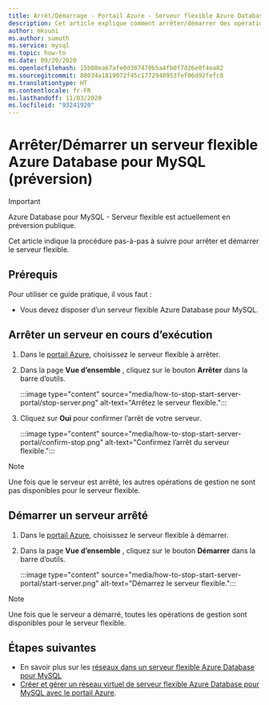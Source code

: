 ```yaml
---
title: Arrêt/Démarrage - Portail Azure - Serveur flexible Azure Database pour MySQL
description: Cet article explique comment arrêter/démarrer des opérations dans Azure Database pour MySQL à l’aide du portail Azure.
author: mksuni
ms.author: sumuth
ms.service: mysql
ms.topic: how-to
ms.date: 09/29/2020
ms.openlocfilehash: 15b08ea67afe0d307470b5a4fb0f7d26e0f4ea82
ms.sourcegitcommit: 80034a1819072f45c1772940953fef06d92fefc8
ms.translationtype: HT
ms.contentlocale: fr-FR
ms.lasthandoff: 11/03/2020
ms.locfileid: "93241920"
---
```

# <a name="stopstart-an-azure-database-for-mysql---flexible-server-preview"></a>Arrêter/Démarrer un serveur flexible Azure Database pour MySQL (préversion)

> [!IMPORTANT]
> Azure Database pour MySQL - Serveur flexible est actuellement en préversion publique.

Cet article indique la procédure pas-à-pas à suivre pour arrêter et démarrer le serveur flexible.

## <a name="prerequisites"></a>Prérequis

Pour utiliser ce guide pratique, il vous faut :

-   Vous devez disposer d’un serveur flexible Azure Database pour MySQL.

## <a name="stop-a-running-server"></a>Arrêter un serveur en cours d’exécution

1.  Dans le [portail Azure](https://portal.azure.com/), choisissez le serveur flexible à arrêter.

2.  Dans la page **Vue d’ensemble** , cliquez sur le bouton **Arrêter** dans la barre d’outils.
    
    :::image type="content" source="media/how-to-stop-start-server-portal/stop-server.png" alt-text="Arrêtez le serveur flexible."::: 

3.  Cliquez sur **Oui** pour confirmer l’arrêt de votre serveur.

    :::image type="content" source="media/how-to-stop-start-server-portal/confirm-stop.png" alt-text="Confirmez l’arrêt du serveur flexible."::: 

> [!NOTE]
> Une fois que le serveur est arrêté, les autres opérations de gestion ne sont pas disponibles pour le serveur flexible.

## <a name="start-a-stopped-server"></a>Démarrer un serveur arrêté

1.  Dans le [portail Azure](https://portal.azure.com/), choisissez le serveur flexible à démarrer.

2.  Dans la page **Vue d’ensemble** , cliquez sur le bouton **Démarrer** dans la barre d’outils.

    :::image type="content" source="media/how-to-stop-start-server-portal/start-server.png" alt-text="Démarrez le serveur flexible.":::  

> [!NOTE]
> Une fois que le serveur a démarré, toutes les opérations de gestion sont disponibles pour le serveur flexible.

## <a name="next-steps"></a>Étapes suivantes
- En savoir plus sur les [réseaux dans un serveur flexible Azure Database pour MySQL](./concepts-networking.md)
- [Créer et gérer un réseau virtuel de serveur flexible Azure Database pour MySQL avec le portail Azure](./how-to-manage-virtual-network-portal.md).

